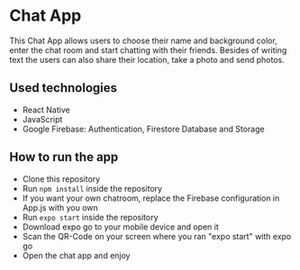 # Chat App
This Chat App allows users to choose their name and background color, enter the chat room and start chatting with their friends. Besides of writing text the users can also share their location, take a photo and send photos.
## Used technologies
- React Native
- JavaScript
- Google Firebase: Authentication, Firestore Database and Storage
## How to run the app
- Clone this repository
- Run `npm install` inside the repository
- If you want your own chatroom, replace the Firebase configuration in App.js with you own
- Run `expo start` inside the repository
- Download expo go to your mobile device and open it
- Scan the QR-Code on your screen where you ran "expo start" with expo go
- Open the chat app and enjoy